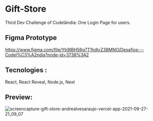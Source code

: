 # Gift-Store

Third Dev Challenge of Codelândia: One Login Page for users.

## Figma Prototype
https://www.figma.com/file/Yb9IBH56g7T1hdIyZ3BMNO/Desafios---Codel%C3%A2ndia?node-id=3738%3A2

## Tecnologies :
React, React Reveal, Node.js, Next

## Preview:

![screencapture-gift-store-andrealvesaraujo-vercel-app-2021-09-27-21_09_07](https://user-images.githubusercontent.com/18336972/135001642-34a9e1db-d13a-4998-9563-ab0e175d36d8.png)
